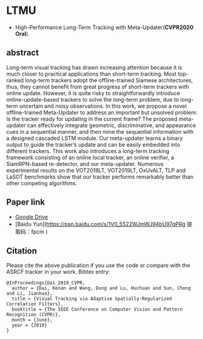 # LTMU
- High-Performance Long-Term Tracking with Meta-Updater(**CVPR2020 Oral**).

## abstract

Long-term visual tracking has drawn increasing attention because it is much closer to practical applications
than short-term tracking. Most top-ranked long-term trackers adopt the offline-trained Siamese architectures, thus,
they cannot benefit from great progress of short-term trackers with online update. However, it is quite risky to straightforwardly introduce online-update-based trackers to
solve the long-term problem, due to long-term uncertain
and noisy observations. In this work, we propose a novel offline-trained Meta-Updater to address an important but unsolved problem: Is the tracker ready for updating
in the current frame? The proposed meta-updater can effectively integrate geometric, discriminative, and appearance cues in a sequential manner, and then mine the sequential information with a designed cascaded LSTM module. Our meta-updater learns a binary output to guide the
tracker’s update and can be easily embedded into different trackers. This work also introduces a long-term tracking framework consisting of an online local tracker, an online verifier, a SiamRPN-based re-detector, and our meta-updater. Numerous experimental results on the VOT2018LT,
VOT2019LT, OxUvALT, TLP and LaSOT benchmarks show
that our tracker performs remarkably better than other competing algorithms.

## Paper link
- [Google Drive](https://drive.google.com/open?id=1yt9dTifaS_CjzRW6GvdQ2yvA-KC50z7G)
- [Baidu Yun](https://pan.baidu.com/s/1V0_5522WJmWJ94bU97qPRg 
提取码：fpcm )
## Citation
Please cite the above publication if you use the code or compare with the ASRCF tracker in your work. Bibtex entry:
```
@InProceedings{Dai_2019_CVPR,  
  author = {Dai, Kenan and Wang, Dong and Lu, Huchuan and Sun, Chong and Li, Jianhua},  
  title = {Visual Tracking via Adaptive Spatially-Regularized Correlation Filters},  	
  booktitle = {The IEEE Conference on Computer Vision and Pattern Recognition (CVPR)},  	
  month = {June},  
  year = {2019}  
}  
```

